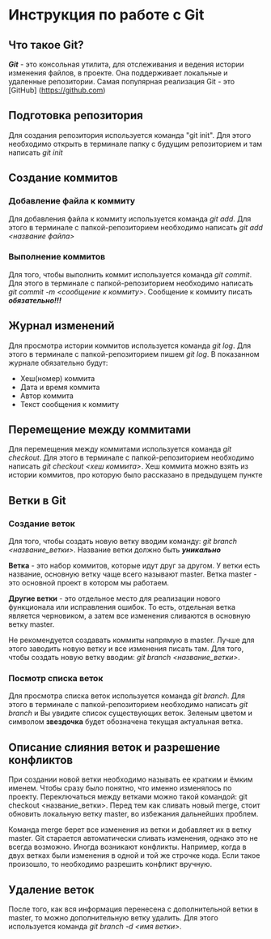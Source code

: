 # Инструкция по работе с Git

## Что такое Git? 
***Git*** - это консольная утилита, для отслеживания и ведения истории изменения файлов, в проекте. Она поддерживает локальные и удаленные репозитории. Самая популярная реализация Git  - это [GitHub] (https://github.com)

## Подготовка репозитория
Для создания репозитория используется команда "git init". Для этого необходимо открыть в терминале папку с будущим репозиторием и там написать *git init*

## Создание коммитов
### Добавление файла к коммиту
Для добавления файла к коммиту используется команда *git add*. Для этого в терминале с папкой-репозиторием необходимо написать *git add <название файла>*

### Выполнение коммитов
Для того, чтобы выполнить коммит используется команда *git commit*. Для этого в терминале с папкой-репозиторием необходимо написать *git commit -m <сообщение к коммиту>*. Сообщение к коммиту писать ***обязательно!!!*** 

##  Журнал изменений
Для просмотра истории коммитов используется команда *git log*. Для этого в терминале с папкой-репозиторием пишем *git log*. В показанном журнале обязательно будут:
* Хеш(номер) коммита
* Дата и время коммита
* Автор коммита
* Текст сообщения к коммиту 

## Перемещение между коммитами
Для перемещения между коммитами используется команда *git checkout*. Для этого в терминале с папкой-репозиторием необходимо написать *git checkout <хеш коммита>*. Хеш коммита можно взять из истории коммитов, про которую было рассказано в предыдущем пункте 

## Ветки в Git
### Cоздание веток
Для того, чтобы создать новую ветку вводим команду: *git branch <название_ветки>*. Название ветки должно быть ***уникально***

**Ветка** - это набор коммитов, которые идут друг за другом. У ветки есть название, основную ветку чаще всего называют master. Ветка master - это основной проект в котором мы работаем.

**Другие ветки** - это отдельное место для реализации нового функционала или исправления ошибок. То есть, отдельная ветка является черновиком, а затем все изменения сливаются в основную ветку master.

Не рекомендуется создавать коммиты напрямую в master. Лучше для этого заводить новую ветку и все изменения писать там. Для того, чтобы создать новую ветку вводим: *git branch <название_ветки>*.

### Посмотр списка веток
Для просмотра списка веток используется команда *git branch*. Для этого в терминале с папкой-репозиторием необходимо написать *git branch* и Вы увидите список существующих веток. Зеленым цветом и символом **звездочка** будет обозначена текущая актуальная ветка. 

## Описание слияния веток и разрешение конфликтов
При создании новой ветки необходимо называть ее кратким и ёмким именем. Чтобы сразу было понятно, что именно изменялось по проекту. Переключаться между ветками можно такой командой: git checkout <название_ветки>.
Перед тем как сливать новый merge, стоит обновить локальную ветку master, во избежания дальнейших проблем.

Команда merge берет все изменения из ветки и добавляет их в ветку master.
Git старается автоматически сливать изменения, однако это не всегда возможно. Иногда возникают конфликты. Например, когда в двух ветках были изменения в одной и той же строчке кода. Если такое произошло, то необходимо разрешить конфликт вручную.  

## Удаление веток
После того, как вся информация перенесена с дополнительной ветки в master, то можно дополнительную ветку удалить. Для этого используется команда *git branch -d <имя ветки>*.
